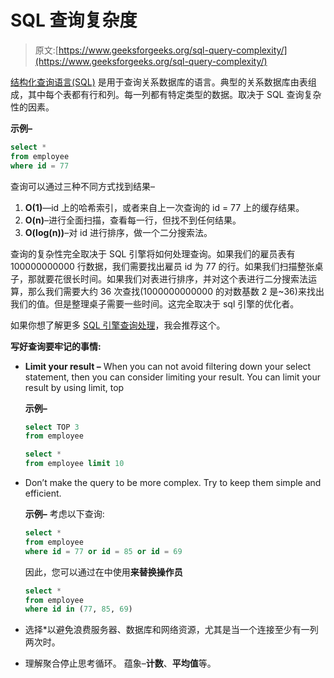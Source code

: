 # SQL 查询复杂度

> 原文:[https://www.geeksforgeeks.org/sql-query-complexity/](https://www.geeksforgeeks.org/sql-query-complexity/)

[结构化查询语言(SQL)](https://www.geeksforgeeks.org/structured-query-language/) 是用于查询关系数据库的语言。典型的关系数据库由表组成，其中每个表都有行和列。每一列都有特定类型的数据。取决于 SQL 查询复杂性的因素。

**示例–**

```sql
select * 
from employee 
where id = 77
```

查询可以通过三种不同方式找到结果–

1.  **O(1)**—id 上的哈希索引，或者来自上一次查询的 id = 77 上的缓存结果。
2.  **O(n)**–进行全面扫描，查看每一行，但找不到任何结果。
3.  **O(log(n))**–对 id 进行排序，做一个二分搜索法。

查询的复杂性完全取决于 SQL 引擎将如何处理查询。如果我们的雇员表有 100000000000 行数据，我们需要找出雇员 id 为 77 的行。如果我们扫描整张桌子，那就要花很长时间。如果我们对表进行排序，并对这个表进行二分搜索法运算，那么我们需要大约 36 次查找(1000000000000 的对数基数 2 是~36)来找出我们的值。但是整理桌子需要一些时间。这完全取决于 sql 引擎的优化者。

如果你想了解更多 [SQL 引擎查询处理](https://www.geeksforgeeks.org/sql-query-processing/)，我会推荐这个。

**写好查询要牢记的事情:**

*   **Limit your result –**
    When you can not avoid filtering down your select statement, then you can consider limiting your result. You can limit your result by using limit, top

    **示例–**

    ```sql
    select TOP 3 
    from employee
    ```

    ```sql
    select * 
    from employee limit 10
    ```

*   Don’t make the query to be more complex. Try to keep them simple and efficient.

    **示例–**
    考虑以下查询:

    ```sql
    select * 
    from employee 
    where id = 77 or id = 85 or id = 69
    ```

    因此，您可以通过在中使用**来替换操作员**

    ```sql
    select * 
    from employee 
    where id in (77, 85, 69)
    ```

*   选择*以避免浪费服务器、数据库和网络资源，尤其是当一个连接至少有一列两次时。
*   理解聚合停止思考循环。
    蕴象–**计数**、**平均值**等。